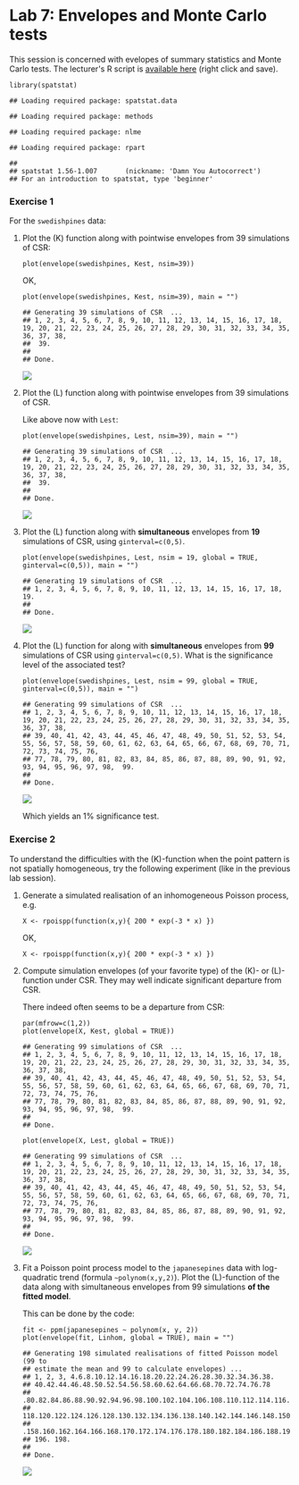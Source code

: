 Lab 7: Envelopes and Monte Carlo tests
================

This session is concerned with evelopes of summary statistics and Monte Carlo tests.
The lecturer's R script is [available here](https://raw.githubusercontent.com/spatstat/testWorkshop/master/Scripts/script07.R) (right click and save).

``` {.r}
library(spatstat)
```

    ## Loading required package: spatstat.data

    ## Loading required package: methods

    ## Loading required package: nlme

    ## Loading required package: rpart

    ## 
    ## spatstat 1.56-1.007       (nickname: 'Damn You Autocorrect') 
    ## For an introduction to spatstat, type 'beginner'

### Exercise 1

For the `swedishpines` data:

1.  Plot the \(K\) function along with pointwise envelopes from 39 simulations of CSR:

    ``` {.r}
    plot(envelope(swedishpines, Kest, nsim=39))
    ```

    OK,

    ``` {.r}
    plot(envelope(swedishpines, Kest, nsim=39), main = "")
    ```

        ## Generating 39 simulations of CSR  ...
        ## 1, 2, 3, 4, 5, 6, 7, 8, 9, 10, 11, 12, 13, 14, 15, 16, 17, 18, 19, 20, 21, 22, 23, 24, 25, 26, 27, 28, 29, 30, 31, 32, 33, 34, 35, 36, 37, 38,
        ##  39.
        ## 
        ## Done.

    ![](/home/rubak/spatstat/testWorkshop/docs/solutions/solution07_files/figure-markdown_github/unnamed-chunk-4-1.png)

2.  Plot the \(L\) function along with pointwise envelopes from 39 simulations of CSR.

    Like above now with `Lest`:

    ``` {.r}
    plot(envelope(swedishpines, Lest, nsim=39), main = "")
    ```

        ## Generating 39 simulations of CSR  ...
        ## 1, 2, 3, 4, 5, 6, 7, 8, 9, 10, 11, 12, 13, 14, 15, 16, 17, 18, 19, 20, 21, 22, 23, 24, 25, 26, 27, 28, 29, 30, 31, 32, 33, 34, 35, 36, 37, 38,
        ##  39.
        ## 
        ## Done.

    ![](/home/rubak/spatstat/testWorkshop/docs/solutions/solution07_files/figure-markdown_github/unnamed-chunk-5-1.png)

3.  Plot the \(L\) function along with **simultaneous** envelopes from **19** simulations of CSR, using `ginterval=c(0,5)`.

    ``` {.r}
    plot(envelope(swedishpines, Lest, nsim = 19, global = TRUE, ginterval=c(0,5)), main = "")
    ```

        ## Generating 19 simulations of CSR  ...
        ## 1, 2, 3, 4, 5, 6, 7, 8, 9, 10, 11, 12, 13, 14, 15, 16, 17, 18,  19.
        ## 
        ## Done.

    ![](/home/rubak/spatstat/testWorkshop/docs/solutions/solution07_files/figure-markdown_github/unnamed-chunk-6-1.png)

4.  Plot the \(L\) function for along with **simultaneous** envelopes from **99** simulations of CSR using `ginterval=c(0,5)`. What is the significance level of the associated test?

    ``` {.r}
    plot(envelope(swedishpines, Lest, nsim = 99, global = TRUE, ginterval=c(0,5)), main = "")
    ```

        ## Generating 99 simulations of CSR  ...
        ## 1, 2, 3, 4, 5, 6, 7, 8, 9, 10, 11, 12, 13, 14, 15, 16, 17, 18, 19, 20, 21, 22, 23, 24, 25, 26, 27, 28, 29, 30, 31, 32, 33, 34, 35, 36, 37, 38,
        ## 39, 40, 41, 42, 43, 44, 45, 46, 47, 48, 49, 50, 51, 52, 53, 54, 55, 56, 57, 58, 59, 60, 61, 62, 63, 64, 65, 66, 67, 68, 69, 70, 71, 72, 73, 74, 75, 76,
        ## 77, 78, 79, 80, 81, 82, 83, 84, 85, 86, 87, 88, 89, 90, 91, 92, 93, 94, 95, 96, 97, 98,  99.
        ## 
        ## Done.

    ![](/home/rubak/spatstat/testWorkshop/docs/solutions/solution07_files/figure-markdown_github/unnamed-chunk-7-1.png)

    Which yields an 1% significance test.

### Exercise 2

To understand the difficulties with the \(K\)-function when the point pattern is not spatially homogeneous, try the following experiment (like in the previous lab session).

1.  Generate a simulated realisation of an inhomogeneous Poisson process, e.g.

    ``` {.r}
    X <- rpoispp(function(x,y){ 200 * exp(-3 * x) })
    ```

    OK,

    ``` {.r}
    X <- rpoispp(function(x,y){ 200 * exp(-3 * x) })
    ```

2.  Compute simulation envelopes (of your favorite type) of the \(K\)- or \(L\)-function under CSR. They may well indicate significant departure from CSR.

    There indeed often seems to be a departure from CSR:

    ``` {.r}
    par(mfrow=c(1,2))
    plot(envelope(X, Kest, global = TRUE))
    ```

        ## Generating 99 simulations of CSR  ...
        ## 1, 2, 3, 4, 5, 6, 7, 8, 9, 10, 11, 12, 13, 14, 15, 16, 17, 18, 19, 20, 21, 22, 23, 24, 25, 26, 27, 28, 29, 30, 31, 32, 33, 34, 35, 36, 37, 38,
        ## 39, 40, 41, 42, 43, 44, 45, 46, 47, 48, 49, 50, 51, 52, 53, 54, 55, 56, 57, 58, 59, 60, 61, 62, 63, 64, 65, 66, 67, 68, 69, 70, 71, 72, 73, 74, 75, 76,
        ## 77, 78, 79, 80, 81, 82, 83, 84, 85, 86, 87, 88, 89, 90, 91, 92, 93, 94, 95, 96, 97, 98,  99.
        ## 
        ## Done.

    ``` {.r}
    plot(envelope(X, Lest, global = TRUE))
    ```

        ## Generating 99 simulations of CSR  ...
        ## 1, 2, 3, 4, 5, 6, 7, 8, 9, 10, 11, 12, 13, 14, 15, 16, 17, 18, 19, 20, 21, 22, 23, 24, 25, 26, 27, 28, 29, 30, 31, 32, 33, 34, 35, 36, 37, 38,
        ## 39, 40, 41, 42, 43, 44, 45, 46, 47, 48, 49, 50, 51, 52, 53, 54, 55, 56, 57, 58, 59, 60, 61, 62, 63, 64, 65, 66, 67, 68, 69, 70, 71, 72, 73, 74, 75, 76,
        ## 77, 78, 79, 80, 81, 82, 83, 84, 85, 86, 87, 88, 89, 90, 91, 92, 93, 94, 95, 96, 97, 98,  99.
        ## 
        ## Done.

    ![](/home/rubak/spatstat/testWorkshop/docs/solutions/solution07_files/figure-markdown_github/unnamed-chunk-10-1.png)

3.  Fit a Poisson point process model to the `japanesepines` data with log-quadratic trend (formula `~polynom(x,y,2)`). Plot the \(L\)-function of the data along with simultaneous envelopes from 99 simulations **of the fitted model**.

    This can be done by the code:

    ``` {.r}
    fit <- ppm(japanesepines ~ polynom(x, y, 2))
    plot(envelope(fit, Linhom, global = TRUE), main = "")
    ```

        ## Generating 198 simulated realisations of fitted Poisson model (99 to 
        ## estimate the mean and 99 to calculate envelopes) ...
        ## 1, 2, 3, 4.6.8.10.12.14.16.18.20.22.24.26.28.30.32.34.36.38.
        ## 40.42.44.46.48.50.52.54.56.58.60.62.64.66.68.70.72.74.76.78
        ## .80.82.84.86.88.90.92.94.96.98.100.102.104.106.108.110.112.114.116.
        ## 118.120.122.124.126.128.130.132.134.136.138.140.142.144.146.148.150.152.154.156
        ## .158.160.162.164.166.168.170.172.174.176.178.180.182.184.186.188.190.192.194.
        ## 196. 198.
        ## 
        ## Done.

    ![](/home/rubak/spatstat/testWorkshop/docs/solutions/solution07_files/figure-markdown_github/unnamed-chunk-11-1.png)
